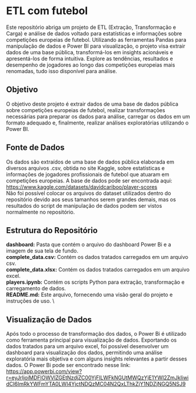 # ETL com futebol
Este repositório abriga um projeto de ETL (Extração, Transformação e Carga) e análise de dados voltado para estatísticas e informações sobre competições europeias de futebol. Utilizando as ferramentas Pandas para manipulação de dados e Power BI para visualização, o projeto visa extrair dados de uma base pública, transformá-los em insights acionáveis e apresentá-los de forma intuitiva. Explore as tendências, resultados e desempenho de jogadores ao longo das competições europeias mais renomadas, tudo isso disponível para análise.

## Objetivo
O objetivo deste projeto é extrair dados de uma base de dados pública sobre competições europeias de futebol, realizar transformações necessárias para preparar os dados para análise, carregar os dados em um formato adequado e, finalmente, realizar análises exploratórias utilizando o Power BI.

## Fonte de Dados
Os dados são extraídos de uma base de dados pública elaborada em diversos arquivos .csv, obtida no site Kaggle, sobre estatísticas e informações de jogadores profissionais de futebol que atuaram em competições europeias. A base de dados pode ser encontrada aqui: https://www.kaggle.com/datasets/davidcariboo/player-scores \
Não foi possível colocar os arquivos do dataset utilizados dentro do repositório devido aos seus tamanhos serem grandes demais, mas os resultados do script de manipulação de dados podem ser vistos normalmente no repositório.

## Estrutura do Repositório
**dashboard:** Pasta que contém o arquivo do dashboard Power Bi e a imagem de sua tela de fundo. \
**complete_data.csv:** Contém os dados tratados carregados em um arquivo csv. \
**complete_data.xlsx:** Contém os dados tratados carregados em um arquivo excel. \
**players.ipynb:** Contém os scripts Python para extração, transformação e carregamento de dados. \
**README.md:** Este arquivo, fornecendo uma visão geral do projeto e instruções de uso. \

## Visualização de Dados

Após todo o processo de transformação dos dados, o Power Bi é utilizado como ferramenta principal para visualização de dados. Exportando os dados tratados para um arquivo excel, foi possível desenvolver um dashboard para visualização dos dados, permitindo uma análise exploratória mais objetiva e com alguns insights relevantes a partir desses dados. O Power Bi pode ser encontrado nesse link: https://app.powerbi.com/view?r=eyJrIjoiMDFlOWVlZGEtNzdjZC00YjFlLWFkNGUtMWQzYjE1YWI2ZmJkIiwidCI6ImRkYWFmYTA0LWI4YjctNDQzMC04N2QxLThkZjY1NDZjNGQ5NSJ9
